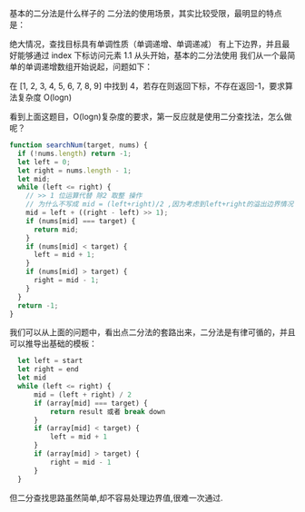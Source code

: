 基本的二分法是什么样子的
二分法的使用场景，其实比较受限，最明显的特点是：

绝大情况，查找目标具有单调性质（单调递增、单调递减）
有上下边界，并且最好能够通过 index 下标访问元素
1.1 从头开始，基本的二分法使用
我们从一个最简单的单调递增数组开始说起，问题如下：

在 [1, 2, 3, 4, 5, 6, 7, 8, 9] 中找到 4，若存在则返回下标，不存在返回-1，要求算法复杂度 O(logn)

看到上面这题目，O(logn)复杂度的要求，第一反应就是使用二分查找法，怎么做呢？

```js
function searchNum(target, nums) {
  if (!nums.length) return -1;
  let left = 0;
  let right = nums.length - 1;
  let mid;
  while (left <= right) {
    // >> 1 位运算代替 除2 取整 操作
    // 为什么不写成 mid = (left+right)/2 ,因为考虑到left+right的溢出边界情况
    mid = left + ((right - left) >> 1);
    if (nums[mid] === target) {
      return mid;
    }
    if (nums[mid] < target) {
      left = mid + 1;
    }
    if (nums[mid] > target) {
      right = mid - 1;
    }
  }
  return -1;
}
```

我们可以从上面的问题中，看出点二分法的套路出来，二分法是有律可循的，并且可以推导出基础的模板：

```js
  let left = start
  let right = end
  let mid
  while (left <= right) {
      mid = (left + right) / 2
      if (array[mid] === target) {
          return result 或者 break down
      }
      if (array[mid] < target) {
          left = mid + 1
      }
      if (array[mid] > target) {
          right = mid - 1
      }
  }
```

但二分查找思路虽然简单,却不容易处理边界值,很难一次通过.
